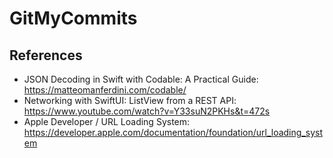 # GitMyCommits

## References

- JSON Decoding in Swift with Codable: A Practical Guide: https://matteomanferdini.com/codable/
- Networking with SwiftUI: ListView from a REST API: https://www.youtube.com/watch?v=Y33suN2PKHs&t=472s
- Apple Developer / URL Loading System: https://developer.apple.com/documentation/foundation/url_loading_system
